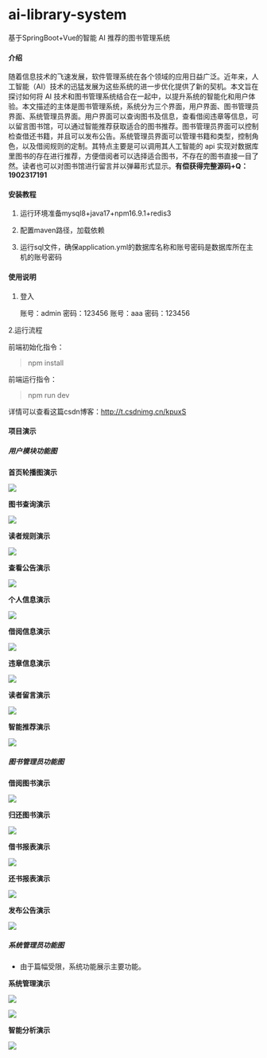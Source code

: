 # ai-library-system
基于SpringBoot+Vue的智能 AI 推荐的图书管理系统

#### 介绍

随着信息技术的飞速发展，软件管理系统在各个领域的应用日益广泛。近年来，人工智能（AI）技术的迅猛发展为这些系统的进一步优化提供了新的契机。本文旨在探讨如何将 AI 技术和图书管理系统结合在一起中，以提升系统的智能化和用户体验。本文描述的主体是图书管理系统，系统分为三个界面，用户界面、图书管理员界面、系统管理员界面。用户界面可以查询图书及信息，查看借阅违章等信息，可以留言图书馆，可以通过智能推荐获取适合的图书推荐。图书管理员界面可以控制检查借还书籍，并且可以发布公告。系统管理员界面可以管理书籍和类型，控制角色，以及借阅规则的定制。其特点主要是可以调用其人工智能的 api 实现对数据库里图书的存在进行推荐，方便借阅者可以选择适合图书，不存在的图书直接一目了然。读者也可以对图书馆进行留言并以弹幕形式显示。**有偿获得完整源码+Q：1902317191**

#### 安装教程

1. 运行环境准备mysql8+java17+npm16.9.1+redis3

2. 配置maven路径，加载依赖

3. 运行sql文件，确保application.yml的数据库名称和账号密码是数据库所在主机的账号密码

#### 使用说明

1. 登入

   账号：admin	密码：123456
   账号：aaa	密码：123456

2.运行流程

前端初始化指令：

> npm install

前端运行指令：

> npm run dev

详情可以查看这篇csdn博客：http://t.csdnimg.cn/kpuxS

#### 项目演示

##### 用户模块功能图

**首页轮播图演示**

![](https://pic.yupi.icu/5563/202403021406581.png)

**图书查询演示**

![](https://pic.yupi.icu/5563/202403021406053.png)

**读者规则演示**

![](https://pic.yupi.icu/5563/202403021406571.png)

**查看公告演示**

![](https://pic.yupi.icu/5563/202403021406776.png)

**个人信息演示**

![](https://pic.yupi.icu/5563/202403021406779.png)

**借阅信息演示**

![](https://pic.yupi.icu/5563/202403021406890.png)

**违章信息演示**

![](https://pic.yupi.icu/5563/202403021406091.png)

**读者留言演示**

![](https://pic.yupi.icu/5563/202403021406261.png)

**智能推荐演示**

![](https://pic.yupi.icu/5563/202403021406234.png)

##### 图书管理员功能图

**借阅图书演示**

![](https://pic.yupi.icu/5563/202403021406213.png)

**归还图书演示**

![](https://pic.yupi.icu/5563/202403021406604.png)

**借书报表演示**

![](https://pic.yupi.icu/5563/202403021406590.png)

**还书报表演示**

![](https://pic.yupi.icu/5563/202403021406562.png)

**发布公告演示**

![](https://pic.yupi.icu/5563/202403021406616.png)

##### 系统管理员功能图

+ 由于篇幅受限，系统功能展示主要功能。

**系统管理演示**

![](https://pic.yupi.icu/5563/202403021406081.png)

![](https://pic.yupi.icu/5563/202403021406169.png)

**智能分析演示**

![](https://pic.yupi.icu/5563/202403021406245.png)


